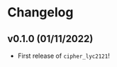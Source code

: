 # Changelog

<!--next-version-placeholder-->

## v0.1.0 (01/11/2022)

- First release of `cipher_lyc2121`!